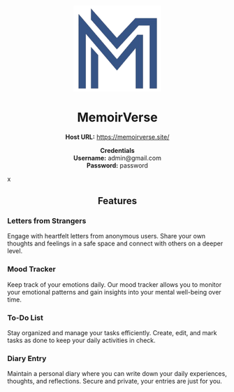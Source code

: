 <p align="center">
  <img src="./MemoirVerse.UI/assets/logo.png" alt="MemoirVerse Logo" width="200">
</p>

<h1 align="center">MemoirVerse</h1>

<p align="center">
  <strong>Host URL:</strong> <a href="https://memoirverse.site/">https://memoirverse.site/</a>
</p>

<p align="center">
  <strong>Credentials</strong><br>
  <strong>Username:</strong> admin@gmail.com<br>
  <strong>Password:</strong> password
</p>
x
<h2 align="center">Features</h2>

<h3>Letters from Strangers</h3>
<p>
  Engage with heartfelt letters from anonymous users. Share your own thoughts and feelings in a safe space and connect with others on a deeper level.
</p>

<h3>Mood Tracker</h3>
<p>
  Keep track of your emotions daily. Our mood tracker allows you to monitor your emotional patterns and gain insights into your mental well-being over time.
</p>

<h3>To-Do List</h3>
<p>
  Stay organized and manage your tasks efficiently. Create, edit, and mark tasks as done to keep your daily activities in check.
</p>

<h3>Diary Entry</h3>
<p>
  Maintain a personal diary where you can write down your daily experiences, thoughts, and reflections. Secure and private, your entries are just for you.
</p>
